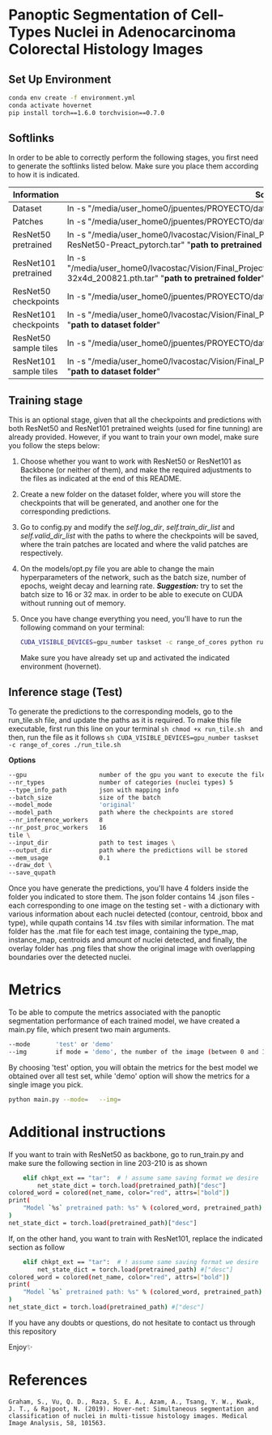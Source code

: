 # Panoptic Segmentation of Cell-Types Nuclei in Adenocarcinoma Colorectal Histology Images

## Set Up Environment

```sh
conda env create -f environment.yml
conda activate hovernet
pip install torch==1.6.0 torchvision==0.7.0
```
## Softlinks
In order to be able to correctly perform the following stages, you first need to generate the softlinks listed below. Make sure you place them according to how it is indicated.

| Information | Softlink |
| ------ | ------ |
| Dataset | ln -s "/media/user_home0/jpuentes/PROYECTO/dataset/CoNSeP/" "**path to dataset folder**"|
| Patches | ln -s "/media/user_home0/jpuentes/PROYECTO/dataset/training_data/ "**path to dataset folder**"|
| ResNet50 pretrained | ln -s "/media/user_home0/lvacostac/Vision/Final_Project/PROYECTO/hover_net/pretrained/ImageNet-ResNet50-Preact_pytorch.tar" "**path to pretrained folder**"|
| ResNet101 pretrained | ln -s "/media/user_home0/lvacostac/Vision/Final_Project/PROYECTO/hover_net/pretrained/nvidia_resnext101-32x4d_200821.pth.tar" "**path to pretrained folder**"|
| ResNet50 checkpoints | ln -s "/media/user_home0/jpuentes/PROYECTO/dataset/checkpoints/" "**path to dataset folder**"|
| ResNet101 checkpoints | ln -s "/media/user_home0/lvacostac/Vision/Final_Project/PROYECTO/hover_net/dataset/CHECKPOINTS/" "**path to dataset folder**"|
| ResNet50 sample tiles | ln -s "/media/user_home0/jpuentes/PROYECTO/dataset/sample_tiles/" "**path to dataset folder**"|
| ResNet101 sample tiles | ln -s "/media/user_home0/lvacostac/Vision/Final_Project/PROYECTO/hover_net/dataset/sample__tiles/" "**path to dataset folder**"|


## Training stage

This is an optional stage, given that all the checkpoints and predictions with both ResNet50 and ResNet101 pretrained weights (used for fine tunning) are already provided. However, if you want to train your own model, make sure you follow the steps below:

1. Choose whether you want to work with ResNet50 or ResNet101 as Backbone (or neither of them), and make the required adjustments to the files as indicated at the end of this README.
2. Create a new folder on the dataset folder, where you will store the checkpoints that will be generated, and another one for the corresponding predictions.
3. Go to config.py and modify the _self.log_dir_, _self.train_dir_list_ and _self.valid_dir_list_ with the paths to where the checkpoints will be saved, where the train patches are located and where the valid patches are respectively.
4. On the models/opt.py file you are able to change the main hyperparameters of the network, such as the batch size, number of epochs, weight decay and learning rate.  **_Suggestion:_** try to set the batch size to 16 or 32 max. in order to be able to execute on CUDA without running out of memory.
5. Once you have change everything you need, you'll have to run the following command on your terminal:

    ```sh
    CUDA_VISIBLE_DEVICES=gpu_number taskset -c range_of_cores python run_train.py
    ```
    Make sure you have already set up and activated the indicated environment (hovernet).

## Inference stage (Test)

To generate the predictions to the corresponding models, go to the run_tile.sh file, and update the paths as it is required. To make this file executable, first run this line on your terminal
    ```sh
    chmod +x run_tile.sh
    ```
    and then, run the file as it follows
    ```sh
    CUDA_VISIBLE_DEVICES=gpu_number taskset -c range_of_cores ./run_tile.sh
    ```
    
**Options**
```sh
--gpu                    number of the gpu you want to execute the file 
--nr_types               number of categories (nuclei types) 5  
--type_info_path         json with mapping info
--batch_size             size of the batch
--model_mode             'original' 
--model_path             path where the checkpoints are stored 
--nr_inference_workers   8 
--nr_post_proc_workers   16 
tile \
--input_dir              path to test images \
--output_dir             path where the predictions will be stored
--mem_usage              0.1
--draw_dot \
--save_qupath
```

Once you have generate the predictions, you'll have 4 folders inside the folder you indicated to store them. The json folder contains 14 .json files - each corresponding to one image on the testing set - with a dictionary with various information about each nuclei detected (contour, centroid, bbox and type), while qupath contains 14 .tsv files with similar information. The mat folder has the .mat file for each test image, containing the type_map, instance_map, centroids and amount of nuclei detected, and finally, the overlay folder has .png files that show the original image with overlapping boundaries over the detected nuclei.

# Metrics
To be able to compute the metrics associated with the panoptic segmentation performance of each trained model, we have created a main.py file, which present two main arguments.

```sh
--mode       'test' or 'demo'
--img        if mode = 'demo', the number of the image (between 0 and 14) 
```

By choosing 'test' option, you will obtain the metrics for the best model we obtained over all test set, while 'demo' option will show the metrics for a single image you pick.
```sh
python main.py --mode=   --img=
```
# Additional instructions

If you want to train with ResNet50 as backbone, go to run_train.py and make sure the following section in line 203-210 is as shown

```sh
    elif chkpt_ext == "tar":  # ! assume same saving format we desire
        net_state_dict = torch.load(pretrained_path)["desc"]
colored_word = colored(net_name, color="red", attrs=["bold"])
print(
    "Model `%s` pretrained path: %s" % (colored_word, pretrained_path)
)
net_state_dict = torch.load(pretrained_path)["desc"]
```
If, on the other hand, you want to train with ResNet101, replace the indicated section as follow

```sh
    elif chkpt_ext == "tar":  # ! assume same saving format we desire
        net_state_dict = torch.load(pretrained_path) #["desc"]
colored_word = colored(net_name, color="red", attrs=["bold"])
print(
    "Model `%s` pretrained path: %s" % (colored_word, pretrained_path)
)
net_state_dict = torch.load(pretrained_path) #["desc"]
```

 If you have any doubts or questions, do not hesitate to contact us through this repository
 
 Enjoy✨


# References

```
Graham, S., Vu, Q. D., Raza, S. E. A., Azam, A., Tsang, Y. W., Kwak, J. T., & Rajpoot, N. (2019). Hover-net: Simultaneous segmentation and classification of nuclei in multi-tissue histology images. Medical Image Analysis, 58, 101563.
```
